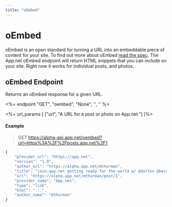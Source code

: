 ```yaml
---
title: "oEmbed"
---
```


# oEmbed

oEmbed is an open standard for turning a URL into an embeddable piece of content for your site. To find out more about oEmbed [read the spec](http://www.oembed.com/). The App.net oEmbed endpoint will return HTML snippets that you can include on your site. Right now it works for individual posts, and photos.


## oEmbed Endpoint

Returns an oEmbed response for a given URL.

<%= endpoint "GET", "oembed", "None", '', '' %>

<%= url_params [
  ["url", "A URL for a post or photo on App.net."]
]%>

#### Example

> GET https://alpha-api.app.net/oembed?url=https%3A%2F%2Fposts.app.net%2F1

~~~ js
{
    "provider_url": "https://app.net",
    "version": "1.0",
    "author_url": "https://alpha.app.net/mthurman",
    "title": "join.app.net getting ready for the world w/ @dalton @berg @voidfiles @jhubball @aaronblyth @andrew @vinitlee @mark @mintz @barmstrong @laughingman @mikegreenspan @ben #joinus",
    "url": "https://alpha.app.net/mthurman/post/1",
    "provider_name": "App.net",
    "type": "link",
    "html": "...",
    "author_name": "mthurman"
}
~~~

